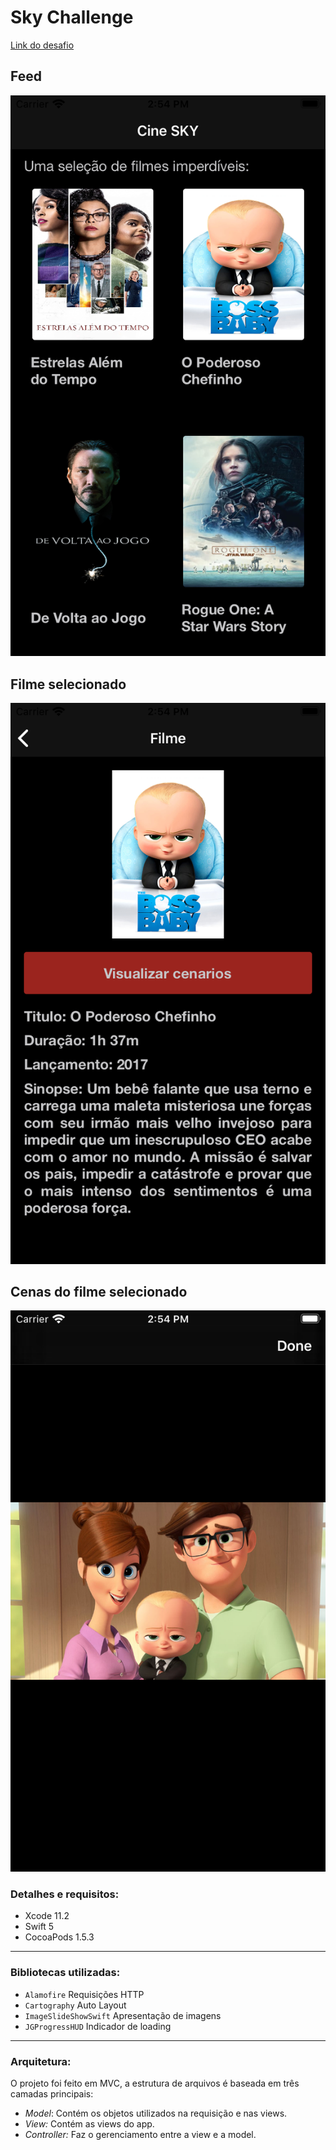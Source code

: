 # Sky Challenge

[Link do desafio](https://github.com/VitorNevess/sky-digital-swift/blob/master/SKY%20%E2%80%93%20Mobile%20Test.pdf)

## Feed

![Image of Yaktocat](screenshot/feed.png)

## Filme selecionado

![Image of Yaktocat](screenshot/filme.png)

## Cenas do filme selecionado

![Image of Yaktocat](screenshot/cenas_filme.png)

### Detalhes e requisitos:
-  Xcode 11.2
-  Swift 5
-  CocoaPods 1.5.3

---
### Bibliotecas utilizadas:
- `Alamofire` Requisições HTTP
- `Cartography` Auto Layout
- `ImageSlideShowSwift` Apresentação de imagens
- `JGProgressHUD` Indicador de loading

---
### Arquitetura:
O projeto foi feito em MVC, a estrutura de arquivos é baseada em três camadas principais:
- *Model*: Contém os objetos utilizados na requisição e nas views.
- *View:* Contém as views do app.
- *Controller:* Faz o gerenciamento entre a view e a model.

